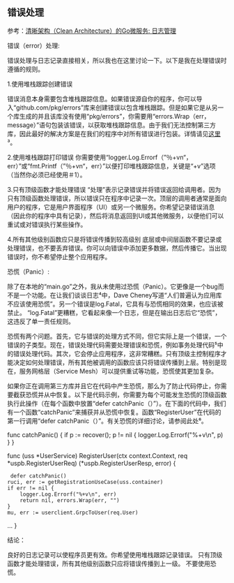 ## 错误处理

参考：[清晰架构（Clean Architecture）的Go微服务: 日志管理](https://segmentfault.com/a/1190000021479989)

错误（error）处理:

错误处理与日志记录直接相关，所以我也在这里讨论一下。以下是我在处理错误时遵循的规则。

1.使用堆栈跟踪创建错误

错误消息本身需要包含堆栈跟踪信息。如果错误源自你的程序，你可以导入“github.com/pkg/errors”库来创建错误以包含堆栈跟踪。但是如果它是从另一个库生成的并且该库没有使用“pkg/errors”，你需要用“errors.Wrap（err，message）”语句包装该错误，以获取堆栈跟踪信息。由于我们无法控制第三方库，因此最好的解决方案是在我们的程序中对所有错误进行包装。详情请见[这里](https://dave.cheney.net/2016/06/12/stack-traces-and-the-errors-package)³。

2.使用堆栈跟踪打印错误
你需要使用“logger.Log.Errorf（”％+vn“，err）”或“fmt.Printf（”％+vn“，err）”以便打印堆栈跟踪信息，关键是“+v”选项（当然你必须已经使用＃1）。

3.只有顶级函数才能处理错误
“处理”表示记录错误并将错误返回给调用者。因为只有顶级函数处理错误，所以错误只在程序中记录一次。顶层的调用者通常是面向用户的程序，它是用户界面程序（UI）或另一个微服务。你希望记录错误消息（因此你的程序中具有记录），然后将消息返回到UI或其他微服务，以便他们可以重试或对错误执行某些操作。

4.所有其他级别函数应只是将错误传播到较高级别
底层或中间层函数不要记录或处理错误，也不要丢弃错误。你可以向错误中添加更多数据，然后传播它。当出现错误时，你不希望停止整个应用程序。

恐慌（Panic）:

除了在本地的“main.go”之外，我从未使用过恐慌（Panic）。它更像是一个bug而不是一个功能。在让我们谈谈日志⁴中，Dave Cheney写道“人们普遍认为应用库不应该使用恐慌”。另一个错误是log.Fatal，它具有与恐慌相同的效果，也应该被禁止。 “log.Fatal”更糟糕，它看起来像一个日志，但是在输出日志后它“恐慌”，这违反了单一责任规则。

恐慌有两个问题。首先，它与错误的处理方式不同，但它实际上是一个错误，一个错误的子类型。现在，错误处理代码需要处理错误和恐慌，例如事务处理代码⁵中的错误处理代码。其次，它会停止应用程序，这非常糟糕。只有顶级主控制程序才能决定如何处理错误，所有其他被调用的函数应该只将错误传播到上层。特别是现在，服务网格层（Service Mesh）可以提供重试等功能，恐慌使其更加复杂。

如果你正在调用第三方库并且它在代码中产生恐慌，那么为了防止代码停止，你需要截获恐慌并从中恢复。以下是代码示例，你需要为每个可能发生恐慌的顶级函数执行此操作（在每个函数中放置“defer catchPanic（）”）。在下面的代码中，我们有一个函数“catchPanic”来捕获并从恐慌中恢复。函数“RegisterUser”在代码的第一行调用“defer catchPanic（）”。有关恐慌的详细讨论，请参阅此处⁶。

func catchPanic() {
    if p := recover(); p != nil {
        logger.Log.Errorf("%+v\n", p)
    }
}

func (uss *UserService) RegisterUser(ctx context.Context, req *uspb.RegisterUserReq)
    (*uspb.RegisterUserResp, error) {
    
     defer catchPanic()
    ruci, err := getRegistrationUseCase(uss.container)
    if err != nil {
        logger.Log.Errorf("%+v\n", err)
        return nil, errors.Wrap(err, "")
    }
    mu, err := userclient.GrpcToUser(req.User)
...
}

结论：

良好的日志记录可以使程序员更有效。你希望使用堆栈跟踪记录错误。 只有顶级函数才能处理错误，所有其他级别函数只应将错误传播到上一级。 不要使用恐慌。
